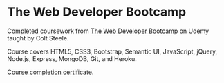 # The Web Developer Bootcamp
Completed coursework from [The Web Developer Bootcamp](https://www.udemy.com/the-web-developer-bootcamp/) on Udemy taught by Colt Steele.

Course covers HTML5, CSS3, Bootstrap, Semantic UI, JavaScript, jQuery, Node.js, Express, MongoDB, Git, and Heroku.

[Course completion certificate](https://www.udemy.com/certificate/UC-D0TERNDS/).
